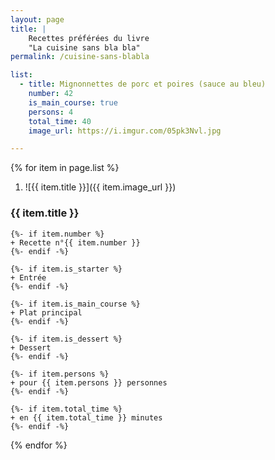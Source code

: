 ```yaml
---
layout: page
title: |
    Recettes préférées du livre
    "La cuisine sans bla bla"
permalink: /cuisine-sans-blabla

list:
  - title: Mignonnettes de porc et poires (sauce au bleu)
    number: 42
    is_main_course: true
    persons: 4
    total_time: 40
    image_url: https://i.imgur.com/05pk3Nvl.jpg

---
```


{% for item in page.list %}
1. ![{{ item.title }}]({{ item.image_url }})
### {{ item.title }}
    {%- if item.number %}
    + Recette n°{{ item.number }}
    {%- endif -%}

    {%- if item.is_starter %}
    + Entrée
    {%- endif -%}

    {%- if item.is_main_course %}
    + Plat principal
    {%- endif -%}

    {%- if item.is_dessert %}
    + Dessert
    {%- endif -%}

    {%- if item.persons %}
    + pour {{ item.persons }} personnes
    {%- endif -%}

    {%- if item.total_time %}
    + en {{ item.total_time }} minutes
    {%- endif -%}
{% endfor %}
